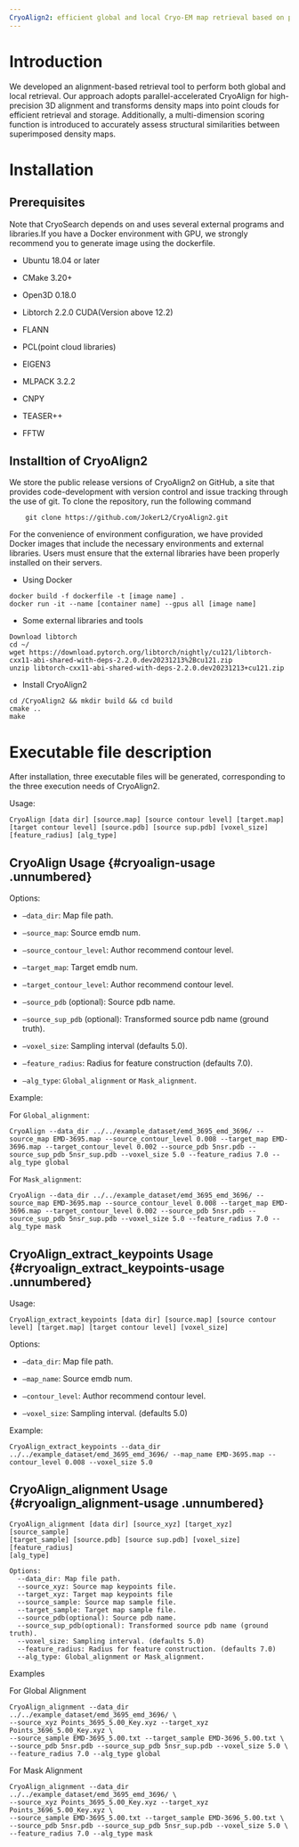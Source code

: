 ```yaml
---
CryoAlign2: efficient global and local Cryo-EM map retrieval based on parallel-accelerated local spatial structural features
---
```


# Introduction

We developed an alignment-based retrieval tool to perform both global and local retrieval. Our approach adopts parallel-accelerated CryoAlign for high-precision 3D alignment and transforms density maps into point clouds for efficient retrieval and storage. Additionally, a multi-dimension scoring function is introduced to accurately assess structural similarities between superimposed density maps. 

# Installation

## Prerequisites

Note that CryoSearch depends on and uses several external programs and
libraries.If you have a Docker environment with GPU, we strongly
recommend you to generate image using the dockerfile.

-   Ubuntu 18.04 or later

<!-- -->

-   CMake 3.20+

<!-- -->

-   Open3D 0.18.0

<!-- -->

-   Libtorch 2.2.0 CUDA(Version above 12.2)

<!-- -->

-   FLANN

<!-- -->

-   PCL(point cloud libraries)

<!-- -->

-   EIGEN3

<!-- -->

-   MLPACK 3.2.2

<!-- -->

-   CNPY

<!-- -->

-   TEASER++

<!-- -->

-   FFTW

## Installtion of CryoAlign2

We store the public release versions of CryoAlign2 on GitHub, a site
that provides code-development with version control and issue tracking
through the use of git. To clone the repository, run the following
command

        git clone https://github.com/JokerL2/CryoAlign2.git

For the convenience of environment configuration, we have provided
Docker images that include the necessary environments and external
libraries. Users must ensure that the external libraries have been
properly installed on their servers.

-   Using Docker

``` {.numberLines numbers="left" xleftmargin="2em"}
docker build -f dockerfile -t [image name] .
docker run -it --name [container name] --gpus all [image name]
```

-   Some external libraries and tools

``` {.numberLines numbers="left" xleftmargin="2em"}
Download libtorch
cd ~/
wget https://download.pytorch.org/libtorch/nightly/cu121/libtorch-cxx11-abi-shared-with-deps-2.2.0.dev20231213%2Bcu121.zip
unzip libtorch-cxx11-abi-shared-with-deps-2.2.0.dev20231213+cu121.zip
```

-   Install CryoAlign2

``` {.numberLines numbers="left" xleftmargin="2em"}
cd /CryoAlign2 && mkdir build && cd build
cmake ..
make
```

# Executable file description

After installation, three executable files will be generated,
corresponding to the three execution needs of CryoAlign2.

Usage:

    CryoAlign [data dir] [source.map] [source contour level] [target.map]
    [target contour level] [source.pdb] [source sup.pdb] [voxel_size] [feature_radius] [alg_type]

## CryoAlign Usage {#cryoalign-usage .unnumbered}

Options:

-   `–data_dir`: Map file path.

-   `–source_map`: Source emdb num.

-   `–source_contour_level`: Author recommend contour level.

-   `–target_map`: Target emdb num.

-   `–target_contour_level`: Author recommend contour level.

-   `–source_pdb` (optional): Source pdb name.

-   `–source_sup_pdb` (optional): Transformed source pdb name (ground
    truth).

-   `–voxel_size`: Sampling interval (defaults 5.0).

-   `–feature_radius`: Radius for feature construction (defaults 7.0).

-   `–alg_type`: `Global_alignment` or `Mask_alignment`.

Example:

For `Global_alignment`:

    CryoAlign --data_dir ../../example_dataset/emd_3695_emd_3696/ --source_map EMD-3695.map --source_contour_level 0.008 --target_map EMD-3696.map --target_contour_level 0.002 --source_pdb 5nsr.pdb --source_sup_pdb 5nsr_sup.pdb --voxel_size 5.0 --feature_radius 7.0 --alg_type global

For `Mask_alignment`:

    CryoAlign --data_dir ../../example_dataset/emd_3695_emd_3696/ --source_map EMD-3695.map --source_contour_level 0.008 --target_map EMD-3696.map --target_contour_level 0.002 --source_pdb 5nsr.pdb --source_sup_pdb 5nsr_sup.pdb --voxel_size 5.0 --feature_radius 7.0 --alg_type mask

## CryoAlign_extract_keypoints Usage {#cryoalign_extract_keypoints-usage .unnumbered}

Usage:

    CryoAlign_extract_keypoints [data dir] [source.map] [source contour level] [target.map] [target contour level] [voxel_size]

Options:

-   `–data_dir`: Map file path.

-   `–map_name`: Source emdb num.

-   `–contour_level`: Author recommend contour level.

-   `–voxel_size`: Sampling interval. (defaults 5.0)

Example:

    CryoAlign_extract_keypoints --data_dir ../../example_dataset/emd_3695_emd_3696/ --map_name EMD-3695.map --contour_level 0.008 --voxel_size 5.0

## CryoAlign_alignment Usage {#cryoalign_alignment-usage .unnumbered}

    CryoAlign_alignment [data dir] [source_xyz] [target_xyz] [source_sample]
    [target_sample] [source.pdb] [source sup.pdb] [voxel_size] [feature_radius]
    [alg_type]

    Options:
      --data_dir: Map file path.
      --source_xyz: Source map keypoints file.
      --target_xyz: Target map keypoints file
      --source_sample: Source map sample file.
      --target_sample: Target map sample file.
      --source_pdb(optional): Source pdb name.
      --source_sup_pdb(optional): Transformed source pdb name (ground truth).
      --voxel_size: Sampling interval. (defaults 5.0)
      --feature_radius: Radius for feature construction. (defaults 7.0)
      --alg_type: Global_alignment or Mask_alignment.

Examples

For Global Alignment

    CryoAlign_alignment --data_dir ../../example_dataset/emd_3695_emd_3696/ \
    --source_xyz Points_3695_5.00_Key.xyz --target_xyz Points_3696_5.00_Key.xyz \
    --source_sample EMD-3695_5.00.txt --target_sample EMD-3696_5.00.txt \
    --source_pdb 5nsr.pdb --source_sup_pdb 5nsr_sup.pdb --voxel_size 5.0 \
    --feature_radius 7.0 --alg_type global

For Mask Alignment

    CryoAlign_alignment --data_dir ../../example_dataset/emd_3695_emd_3696/ \
    --source_xyz Points_3695_5.00_Key.xyz --target_xyz Points_3696_5.00_Key.xyz \
    --source_sample EMD-3695_5.00.txt --target_sample EMD-3696_5.00.txt \
    --source_pdb 5nsr.pdb --source_sup_pdb 5nsr_sup.pdb --voxel_size 5.0 \
    --feature_radius 7.0 --alg_type mask
